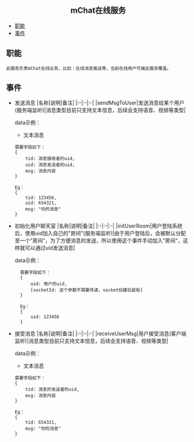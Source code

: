 ## <center>**mChat在线服务**</center>

* <a href="#职能">职能</a>
* <a href="#事件">事件</a>
## <a name="职能">职能</a>
	此服务负责mChat在线业务，比如：在线消息推送等，当前在线用户可被此服务覆盖。
## <a name="事件">事件</a>
* 发送消息
  |名称|说明|备注|
	|:-|:-|:-|
	|sendMsgToUser|发送消息给某个用户(服务端监听)|消息类型目前只支持文本信息，后续会支持语音、视频等类型|
	
	data示例：
	+ 文本消息
	```
	需要字段如下：
	{
		tid: 消息接收者的uid,
		uid: 消息发送者的uid,
		msg: 消息内容
	}

	Eg：
	{
		tid: 123456,
		uid: 654321,
		msg: "你的消息"
	}
* 初始化用户聊天室
  |名称|说明|备注|
	|:-|:-|:-|
	|initUserRoom|用户登陆系统后，使用uid加入自己的"房间"(服务端监听)|由于用户登陆后，会被默认分配至一个"房间"，为了方便消息的发送，所以使用这个事件手动加入"房间"，这样就可以通过uid发送消息|

	data示例：
  ```
	需要字段如下：
	{
		uid: 用户的uid,
		[socketId: 这个参数不需要传递，socket创建后就有]
	}

	Eg：
	{
		uid: 123456
	}
* 接受消息
	|名称|说明|备注|
	|:-|:-|:-|
	|receiveUserMsg|用户接受消息(客户端监听)|消息类型目前只支持文本信息，后续会支持语音、视频等类型|
	
	data示例：
	+ 文本消息
	```
	需要字段如下：
	{
		tid: 消息的发送者的uid,
		msg: 消息内容
	}

	Eg：
	{
		tid: 654321,
		msg: "你的消息"
	}